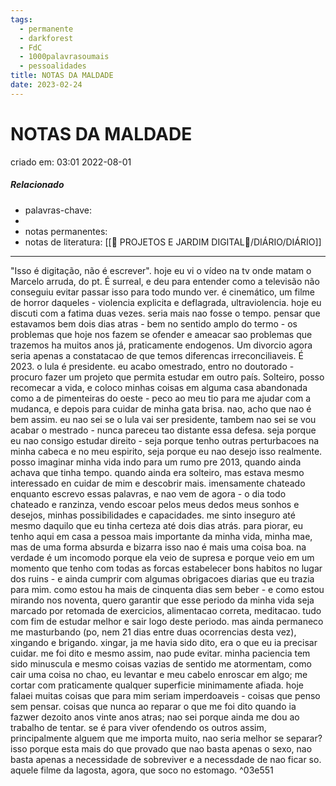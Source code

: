 ```yaml
---
tags:
  - permanente
  - darkforest
  - FdC
  - 1000palavrasoumais
  - pessoalidades
title: NOTAS DA MALDADE
date: 2023-02-24
---
```

# NOTAS DA MALDADE
criado em: 03:01 2022-08-01

##### Relacionado
- palavras-chave: 
- 
- notas permanentes: 
- notas de literatura: [[🏡 PROJETOS E JARDIM DIGITAL🌱/DIÁRIO/DIÁRIO]]

---

"Isso é digitação, não é escrever".
hoje eu vi o vídeo na tv onde matam o Marcelo arruda, do pt. É surreal, e deu para entender como a televisão não conseguiu evitar passar isso para todo mundo ver. é cinemático, um filme de horror daqueles - violencia explicita e deflagrada, ultraviolencia.
hoje eu discuti com a fatima duas vezes. seria mais nao fosse o tempo. pensar que estavamos bem dois dias atras - bem no sentido amplo do termo - os problemas que hoje nos fazem se ofender e ameacar sao problemas que trazemos ha muitos anos já, praticamente endogenos. Um divorcio agora seria apenas a constatacao de que temos diferencas irreconciliaveis. 
É 2023. o lula é presidente. eu acabo omestrado, entro no doutorado - procuro fazer um projeto que permita estudar em outro país. Solteiro, posso recomecar a vida, e coloco minhas coisas em alguma casa abandonada como a de pimenteiras do oeste - peco ao meu tio para me ajudar com a mudanca, e depois para cuidar de minha gata brisa. 
nao, acho que nao é bem assim. eu nao sei se o lula vai ser presidente, tambem nao sei se vou acabar o mestrado - nunca pareceu tao distante essa defesa. seja porque eu nao consigo estudar direito - seja porque tenho outras perturbacoes na minha cabeca e no meu espirito, seja porque eu nao desejo isso realmente.
posso imaginar minha vida indo para um rumo pre 2013, quando ainda achava que tinha tempo. quando ainda era solteiro, mas estava mesmo interessado en cuidar de mim e descobrir mais. 
imensamente chateado enquanto escrevo essas palavras, e nao vem de agora - o dia todo chateado e ranzinza, vendo escoar pelos meus dedos meus sonhos e desejos, minhas possibilidades e capacidades. me sinto inseguro até mesmo daquilo que eu tinha certeza até dois dias atrás. para piorar, eu tenho aqui em casa a pessoa mais importante da minha vida, minha mae, mas de uma forma absurda e bizarra isso nao é mais uma coisa boa. na verdade é um incomodo porque ela veio de supresa e porque veio em um momento que tenho com todas as forcas estabelecer bons habitos no lugar dos ruins - e ainda cumprir com algumas obrigacoes diarias que eu trazia para mim. 
como estou ha mais de cinquenta dias sem beber - e como estou mirando nos noventa, quero garantir que esse periodo da minha vida seja marcado por retomada de exercicios, alimentacao correta, meditacao. tudo com fim de estudar melhor e sair logo deste periodo. mas ainda permaneco me masturbando (po, nem 21 dias entre duas ocorrencias desta vez), xingando e brigando. xingar, ja me havia sido dito, era o que eu ia precisar cuidar. me foi dito e mesmo assim, nao pude evitar. minha paciencia tem sido minuscula e mesmo coisas vazias de sentido me atormentam, como cair uma coisa no chao, eu levantar e meu cabelo enroscar em algo; me cortar com praticamente qualquer superficie minimamente afiada. 
hoje falaei muitas coisas que  para mim seriam imperdoaveis - coisas que penso sem pensar. coisas que nunca ao reparar o que me foi dito quando ia fazwer dezoito anos vinte anos atras; nao sei porque ainda me dou ao trabalho de tentar. se é para viver ofendendo os outros assim, principalmente alguem que me importa muito, nao seria melhor se separar?  isso porque esta mais do que provado que nao basta apenas o sexo, nao basta apenas a necessidade de sobreviver e a necessdade de nao ficar so. 
aquele filme da lagosta, agora, que soco no estomago. ^03e551

